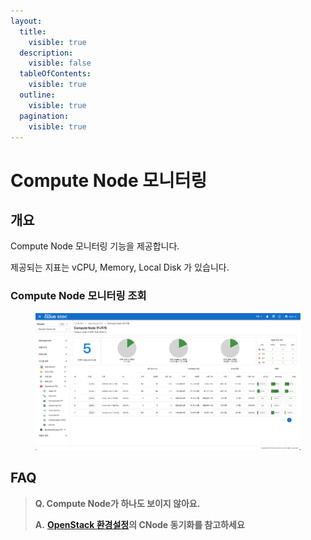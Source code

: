 ```yaml
---
layout:
  title:
    visible: true
  description:
    visible: false
  tableOfContents:
    visible: true
  outline:
    visible: true
  pagination:
    visible: true
---
```


# Compute Node 모니터링

## 개요

Compute Node 모니터링 기능을 제공합니다.

제공되는 지표는 vCPU, Memory, Local Disk 가 있습니다.

### Compute Node 모니터링 조회

<figure><img src="../../.gitbook/assets/image.png" alt=""><figcaption></figcaption></figure>

## FAQ

> **Q. Compute Node가 하나도 보이지 않아요.**
>
> **A.** [**OpenStack 환경설정**](undefined.md)**의 CNode 동기화를 참고하세요**
